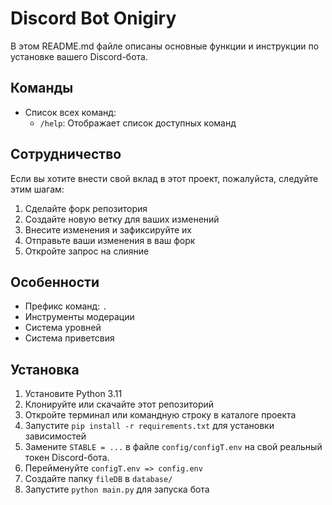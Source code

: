 # Discord Bot Onigiry

В этом README.md файле описаны основные функции и инструкции по установке вашего Discord-бота.

## Команды

- Список всех команд:
  - `/help`: Отображает список доступных команд

## Сотрудничество

Если вы хотите внести свой вклад в этот проект, пожалуйста, следуйте этим шагам:

1. Сделайте форк репозитория
2. Создайте новую ветку для ваших изменений
3. Внесите изменения и зафиксируйте их
4. Отправьте ваши изменения в ваш форк
5. Откройте запрос на слияние

## Особенности

- Префикс команд: `.`
- Инструменты модерации
- Система уровней
- Система приветсвия

## Установка

1. Установите Python 3.11
2. Клонируйте или скачайте этот репозиторий
3. Откройте терминал или командную строку в каталоге проекта
4. Запустите `pip install -r requirements.txt` для установки зависимостей
5. Замените `STABLE = ...` в файле `config/configT.env` на свой реальный токен Discord-бота.
6. Перейменуйте `configT.env => config.env`
7. Создайте папку `fileDB` в `database/`
8. Запустите `python main.py` для запуска бота

